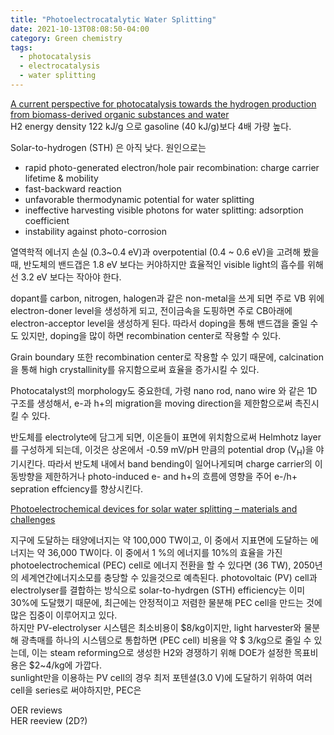 ```yaml
---
title: "Photoelectrocatalytic Water Splitting"
date: 2021-10-13T08:08:50-04:00
category: Green chemistry
tags:
  - photocatalysis
  - electrocatalysis
  - water splitting
---
```


[A current perspective for photocatalysis towards the hydrogen production from biomass-derived organic substances and water](https://doi.org/10.1016/j.ijhydene.2019.08.121)  
H2 energy density 122 kJ/g 으로 gasoline (40 kJ/g)보다 4배 가량 높다.  

Solar-to-hydrogen (STH) 은 아직 낮다. 원인으로는
* rapid photo-generated electron/hole pair recombination: charge carrier lifetime & mobility
* fast-backward reaction
* unfavorable thermodynamic potential for water splitting
* ineffective harvesting visible photons for water splitting: adsorption coefficient
* instability against photo-corrosion

열역학적 에너지 손실 (0.3~0.4 eV)과 overpotential (0.4 ~ 0.6 eV)을 고려해 봤을 때, 반도체의 밴드갭은 1.8 eV 보다는 커야하지만 효율적인 visible light의 흡수를 위해선 3.2 eV 보다는 작아야 한다.  

dopant를 carbon, nitrogen, halogen과 같은 non-metal을 쓰게 되면 주로 VB 위에 electron-doner level을 생성하게 되고, 전이금속을 도핑하면 주로 CB아래에 electron-acceptor level을 생성하게 된다.
따라서 doping을 통해 밴드갭을 줄일 수도 있지만, doping을 많이 하면 recombination center로 작용할 수 있다. 

Grain boundary 또한 recombination center로 작용할 수 있기 때문에, calcination을 통해 high crystallinity를 유지함으로써 효율을 증가시킬 수 있다.  

Photocatalyst의 morphology도 중요한데, 가령 nano rod, nano wire 와 같은 1D 구조를 생성해서, e-과 h+의 migration을 moving direction을 제한함으로써 촉진시킬 수 있다.  

반도체를 electrolyte에 담그게 되면, 이온들이 표면에 위치함으로써 Helmhotz layer를 구성하게 되는데, 이것은 상온에서 -0.59 mV/pH 만큼의 potential drop (V<sub>H</sub>)을 야기시킨다. 따라서 반도체 내에서 band bending이 일어나게되며 charge carrier의 이동방향을 제한하거나 photo-induced e- and h+의 흐름에 영향을 주어 e-/h+ sepration effciency를 향상시킨다.


[Photoelectrochemical devices for solar water splitting – materials and challenges](https://doi.org/10.1039/C6CS00306K)  

지구에 도달하는 태양에너지는 약 100,000 TW이고, 이 중에서 지표면에 도달하는 에너지는 약 36,000 TW이다. 이 중에서 1 %의 에너지를 10%의 효율을 가진 photoelectrochemical (PEC) cell로 에너지 전환을 할 수 있다면 (36 TW), 2050년의 세계연간에너지소모를 충당할 수 있을것으로 예측된다. photovoltaic (PV) cell과 electrolyser를 결합하는 방식으로 solar-to-hydrgen (STH) efficiency는 이미 30%에 도달했기 때문에, 최근에는 안정적이고 저렴한 물분해 PEC cell을 만드는 것에 많은 집중이 이루어지고 있다.  
하지만 PV-electrolyser 시스템은 최소비용이 $8/kg이지만, light harvester와 물분해 광촉매를 하나의 시스템으로 통합하면 (PEC cell) 비용을 약 $ 3/kg으로 줄일 수 있는데, 이는 steam reforming으로 생성한 H2와 경쟁하기 위해 DOE가 설정한 목표비용은 $2~4/kg에 가깝다.  
sunlight만을 이용하는 PV cell의 경우 최저 포텐셜(3.0 V)에 도달하기 위하여 여러 cell을 series로 써야하지만, PEC은 


OER reviews  
HER reeview (2D?)  

